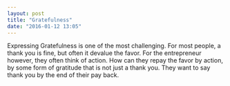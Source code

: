 ```yaml
---
layout: post
title: "Gratefulness"
date: "2016-01-12 13:05"
---
```


Expressing Gratefulness is one of the most challenging. For most people, a thank you is fine, but often it devalue the favor. For the entrepreneur however, they often think of action. How can they repay the favor by action, by some form of gratitude that is not just a thank you. They want to say thank you by the end of their pay back.
